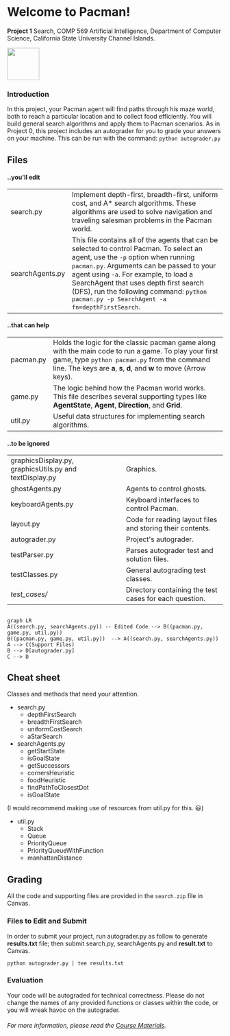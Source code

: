 # Welcome to Pacman!

**Project 1** Search,  COMP 569 Artificial Intelligence, Department of Computer Science, California State University Channel Islands.

<img src="https://www.startpage.com/av/proxy-image?piurl=https://upload.wikimedia.org/wikipedia/commons/thumb/4/49/Pacman.svg/1200px-Pacman.svg.png&sp=1600720962T5d49b18a664a91f56f9eb12a50c45bcf0303b7737faf421b754a25e729e200c4" width="75" height="75">

### Introduction
In this project, your Pacman agent will find paths through his maze world, both to reach a particular location and to collect food efficiently. You will build general search algorithms and apply them to Pacman scenarios. As in Project 0, this project includes an autograder for you to grade your answers on your machine. This can be run with the command: `python autograder.py`

## Files
#### ..you'll edit
|| |
|--|--|
| search.py | Implement depth-first, breadth-first, uniform cost, and A* search algorithms. These algorithms are used to solve navigation and traveling salesman problems in the Pacman world.
searchAgents.py | This file contains all of the agents that can be selected to control Pacman.  To select an agent, use the `-p` option when running `pacman.py`.  Arguments can be passed to your agent using `-a`.  For example, to load a SearchAgent that uses depth first search (DFS), run the following command: `python pacman.py -p SearchAgent -a fn=depthFirstSearch`.

#### ..that can help
|| |
|--|--|
| pacman.py | Holds the logic for the classic pacman game along with the main code to run a game. To play your first game, type `python pacman.py` from the command line. The keys are **a**, **s**, **d**, and **w** to move (Arrow keys).
| game.py | The logic behind how the Pacman world works. This file describes several supporting types like **AgentState**, **Agent**, **Direction**, and **Grid**.
| util.py | Useful data structures for implementing search algorithms.

####  ..to be ignored
|| |
|--|--|
| graphicsDisplay.py, graphicsUtils.py and textDisplay.py | Graphics.
| ghostAgents.py | Agents to control ghosts.
| keyboardAgents.py | Keyboard interfaces to control Pacman. 
| layout.py | Code for reading layout files and storing their contents. 
|autograder.py | Project's autograder.
|testParser.py | Parses autograder test and solution files.
| testClasses.py | General autograding test classes.
| *test_cases/* | Directory containing the test cases for each question.
##
```mermaid
graph LR
A((search.py, searchAgents.py)) -- Edited Code --> B((pacman.py, game.py, util.py))
B((pacman.py, game.py, util.py))  --> A((search.py, searchAgents.py))
A --> C(Support Files)
B --> D[autograder.py]
C --> D
```
## Cheat sheet
Classes and methods that need your attention.
 - search.py
	 - depthFirstSearch
	 - breadthFirstSearch
	 - uniformCostSearch
	 - aStarSearch
 - searchAgents.py
	 - getStartState
	 - isGoalState
	 - getSuccessors
	 - cornersHeuristic
	 - foodHeuristic
	 - findPathToClosestDot
	 - isGoalState

 (I would recommend making use of resources from util.py for this. :smiley:)
  - util.py
	 - Stack
	 - Queue
	 - PriorityQueue
	 - PriorityQueueWithFunction
	 - manhattanDistance

## Grading
All the code and supporting files are provided in the `search.zip` file in Canvas. 
### Files to Edit and Submit
In order to submit your project, run autograder.py as follow to generate **results.txt** file; then submit search.py, searchAgents.py and **result.txt** to Canvas.

    python autograder.py | tee results.txt

### Evaluation
Your code will be autograded for technical correctness. Please do not change the names of any provided functions or classes within the code, or you will wreak havoc on the autograder.
###### For more information, please read the [Course Materials](Project-1.pdf).
